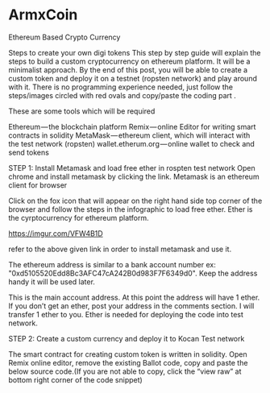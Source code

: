 # ArmxCoin
Ethereum Based Crypto Currency

Steps to create your own digi tokens
This step by step guide will explain the steps to build a custom cryptocurrency on ethereum platform. It will be a minimalist approach. By the end of this post, you will be able to create a custom token and deploy it on a testnet (ropsten network) and play around with it. There is no programming experience needed, just follow the steps/images circled with red ovals and copy/paste the coding part .

These are some tools which will be required

Ethereum — the blockchain platform
Remix — online Editor for writing smart contracts in solidity
MetaMask — ethereum client, which will interact with the test network (ropsten)
wallet.etherum.org — online wallet to check and send tokens

STEP 1: Install Metamask and load free ether in rospten test network
Open chrome and install metamask by clicking the link. Metamask is an ethereum client for browser

Click on the fox icon that will appear on the right hand side top corner of the browser and follow the steps in the infographic to load free ether. Ether is the cyrptocurrency for ethereum platform.

https://imgur.com/VFW4B1D

refer to the above given link in order to install metamask and use it.

The ethereum address is similar to a bank account number
ex: "0xd5105520Edd8Bc3AFC47cA242B0d983F7F6349d0". Keep the address handy it will be used later.

This is the main account address. At this point the address will have 1 ether. If you don’t get an ether, post your address in the comments section. I will transfer 1 ether to you. Ether is needed for deploying the code into test network.

STEP 2: Create a custom currency and deploy it to Kocan Test network

The smart contract for creating custom token is written in solidity.
Open Remix online editor, remove the existing Ballot code, copy and paste the below source code.(If you are not able to copy, click the “view raw” at bottom right corner of the code snippet)




